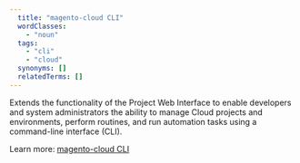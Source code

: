 ```yaml
---
  title: "magento-cloud CLI"
  wordClasses:
    - "noun"
  tags:
    - "cli"
    - "cloud"
  synonyms: []
  relatedTerms: []
---
```

Extends the functionality of the Project Web Interface to enable developers and system administrators the ability to manage Cloud projects and environments, perform routines, and run automation tasks using a command-line interface (CLI).

Learn more: [magento-cloud CLI](https://devdocs.magento.com/cloud/reference/cli-ref-topic.html)
